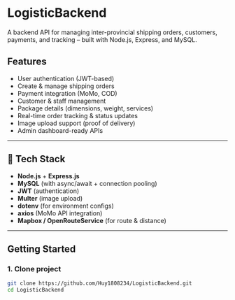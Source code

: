 #  LogisticBackend

A backend API for managing inter-provincial shipping orders, customers, payments, and tracking – built with Node.js, Express, and MySQL.

##  Features

-  User authentication (JWT-based)
-  Create & manage shipping orders
-  Payment integration (MoMo, COD)
-  Customer & staff management
-  Package details (dimensions, weight, services)
-  Real-time order tracking & status updates
-  Image upload support (proof of delivery)
-  Admin dashboard-ready APIs

---

## 🔧 Tech Stack

- **Node.js** + **Express.js**
- **MySQL** (with async/await + connection pooling)
- **JWT** (authentication)
- **Multer** (image upload)
- **dotenv** (for environment configs)
- **axios** (MoMo API integration)
- **Mapbox / OpenRouteService** (for route & distance)

---

## Getting Started

### 1. Clone project

```bash
git clone https://github.com/Huy1808234/LogisticBackend.git
cd LogisticBackend
